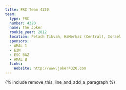 ```yaml
---
title: FRC Team 4320
team:
  type: FRC
  number: 4320
  name: The Joker
  rookie_year: 2012
  location: Petach Tikvah, HaMerkaz (Central), Israel
  sponsors:
  - AMAL 1
  - EIM
  - ESC BAZ
  - AMAL B
  links:
    Website: http://www.joker4320.com
---
```


{% include remove_this_line_and_add_a_paragraph %}